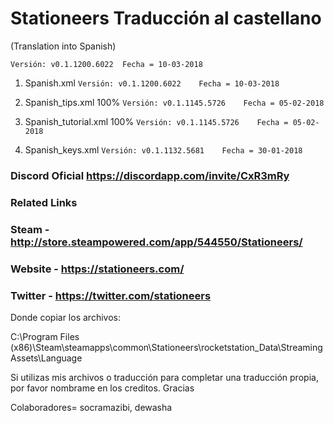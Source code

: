 # Stationeers Traducción al castellano

(Translation into Spanish)

```[javascript]
Versión: v0.1.1200.6022  Fecha = 10-03-2018
```

1. Spanish.xml               ```Versión: v0.1.1200.6022    Fecha = 10-03-2018 ```

2. Spanish_tips.xml 100%     ```Versión: v0.1.1145.5726    Fecha = 05-02-2018 ```

3. Spanish_tutorial.xml 100% ```Versión: v0.1.1145.5726    Fecha = 05-02-2018 ```

4. Spanish_keys.xml          ```Versión: v0.1.1132.5681    Fecha = 30-01-2018 ```

### Discord Oficial https://discordapp.com/invite/CxR3mRy

### Related Links
### Steam - http://store.steampowered.com/app/544550/Stationeers/

### Website - https://stationeers.com/

### Twitter - https://twitter.com/stationeers


Donde copiar los archivos:

C:\Program Files (x86)\Steam\steamapps\common\Stationeers\rocketstation_Data\StreamingAssets\Language

Si utilizas mis archivos o traducción para completar una traducción propia, por favor nombrame en los creditos. Gracias

Colaboradores= socramazibi, dewasha
